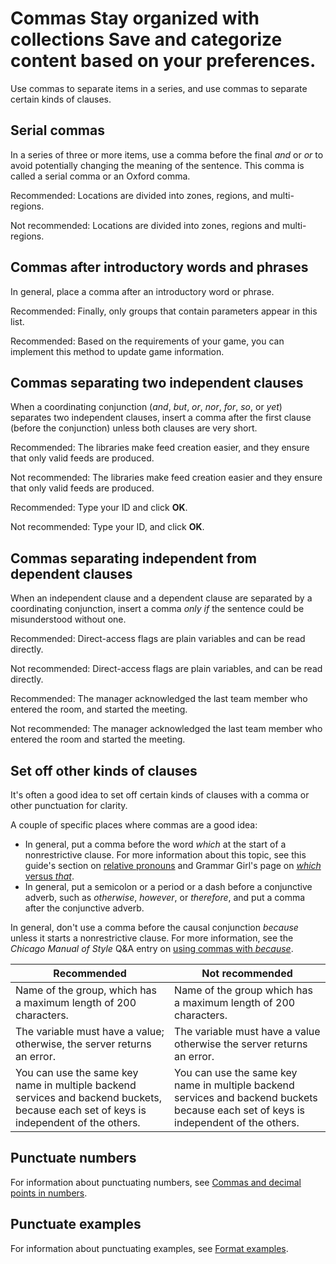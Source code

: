 


# Commas Stay organized with collections Save and categorize content based on your preferences.

Use commas to separate items in a series, and use commas to separate certain kinds of
clauses.

## Serial commas

In a series of three or more items, use a comma before the final *and* or
*or* to avoid potentially changing the meaning of the sentence. This comma is called a serial
comma or an Oxford comma.

Recommended: Locations are divided into
zones, regions, and multi-regions.

Not recommended: Locations are divided into
zones, regions and multi-regions.

## Commas after introductory words and phrases

In general, place a comma after an introductory word or phrase.

Recommended: Finally, only groups that
contain parameters appear in this list.

Recommended: Based on the requirements of
your game, you can implement this method to update game information.

## Commas separating two independent clauses

When a coordinating conjunction (*and*, *but*, *or*,
*nor*, *for*, *so*, or *yet*) separates two independent
clauses, insert a comma after the first clause (before the conjunction) unless
both clauses are very short.

Recommended: The libraries make
feed creation easier, and they ensure that only valid feeds are produced.

Not recommended: The libraries make
feed creation easier and they ensure that only valid feeds are produced.

Recommended: Type your ID and click **OK**.

Not recommended: Type your ID, and click
**OK**.

## Commas separating independent from dependent clauses

When an independent clause and a dependent clause are separated by a
coordinating conjunction, insert a comma *only if* the sentence could
be misunderstood without one.

Recommended: Direct-access flags are
plain variables and can be read directly.

Not recommended: Direct-access flags are
plain variables, and can be read directly.

Recommended: The manager acknowledged the
last team member who entered the room, and started the meeting.

Not recommended: The manager acknowledged
the last team member who entered the room and started the meeting.

## Set off other kinds of clauses

It's often a good idea to set off certain kinds of clauses with a comma or
other punctuation for clarity.

A couple of specific places where commas are a good idea:

* In general, put a comma before the word *which* at the start of a
  nonrestrictive clause. For more information about this topic, see this guide's section on [relative pronouns](/style/pronouns#relative-pronouns) and Grammar
  Girl's page on
  [*which* versus *that*](http://www.quickanddirtytips.com/education/grammar/which-versus-that-0?page=all).
* In general, put a semicolon or a period or a dash before a conjunctive
  adverb, such as *otherwise*, *however*, or *therefore*, and put a comma after
  the conjunctive adverb.

In general, don't use a comma before the causal conjunction *because* unless it starts a nonrestrictive clause. For more information,
see the *Chicago Manual of Style* Q&A entry on
[using
commas with *because*](https://www.chicagomanualofstyle.org/qanda/data/faq/topics/Commas/faq0018.html).

| Recommended | Not recommended |
| --- | --- |
| Name of the group, which has a maximum length of 200 characters. | Name of the group which has a maximum length of 200 characters. |
| The variable must have a value; otherwise, the server returns an error. | The variable must have a value otherwise the server returns an error. |
| You can use the same key name in multiple backend services and backend buckets, because each set of keys is independent of the others. | You can use the same key name in multiple backend services and backend buckets because each set of keys is independent of the others. |

## Punctuate numbers

For information about punctuating numbers, see [Commas and decimal
points in numbers](/style/numbers#commas-and-decimal-points-in-numbers).

## Punctuate examples

For information about punctuating examples, see [Format examples](/style/format-examples).



